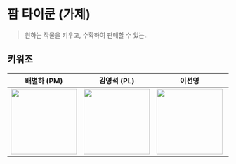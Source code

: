 # 팜 타이쿤 (가제)
> 원하는 작물을 키우고, 수확하여 판매할 수 있는..

## 키워조
| 배별하 (PM) | 김영석 (PL) | 이선영 | 이승택 | 한다현 | 정희수 |
| :--: | :--: | :--: | :--: | :--: | :--: |
| <img src = “https://avatars.githubusercontent.com/ekgus9701” width=150> | <img src = “https://avatars.githubusercontent.com/ekgus9701” width=150> | <img src = “https://avatars.githubusercontent.com/ekgus9701” width=150> | <img src = “https://avatars.githubusercontent.com/ekgus9701” width=150> | <img src = “https://avatars.githubusercontent.com/ekgus9701” width=150> | <img src = “https://avatars.githubusercontent.com/ekgus9701” width=150> |